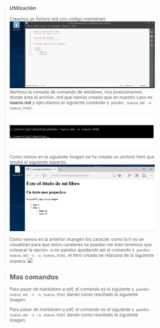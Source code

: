 
> ### Utilización
> Creamos un fichero md con código markdown 
> ![](../../imagenes/pandoc/pandoc3_1.png)
> Abrimos la consola de comando de windows, nos posicionamos donde esta el archivo
.md que hemos creado que en nuestro caso es **nuevo.md** y ejecutamos el 
siguiente comando  ```$ pandoc nuevo.md -o nuevo.html```.

> ![](../../imagenes/pandoc/pandoc3_2.png)

> Como vemos en la siguiente imagen se ha creado un archivo html que tendrá el siguiente aspecto.
> ![](../../imagenes/pandoc/pandoc3_3.png)

> Como vemos en la anterior imangen los caracter como la ñ no se visualizan 
para que estos carateres se puedan ver bien tenemos que coloacar la opcion -s en pandoc quedando asi el comando
```$ pandoc nuevo.md -s -o nuevo.html```, el html creado se relaizara de la siguiente manera.
> ![](../../imagenes/pandoc/pandoc3_4.png)

> ## Mas comandos

> Para pasar de markdown a pdf, el comando es el siguiente ```$ pandoc nuevo.md -s -o nuevo.html``` dando como 
  resultado la siguiente imagen:

> Para pasar de markdown a pdf, el comando es el siguiente ```$ pandoc nuevo.md -s -o nuevo.html``` dando como 
  resultado la siguiente imagen:


